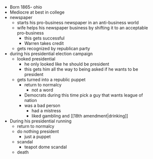 - Born 1865- ohio
- Mediocre at best in college
- newspaper
	- starts his pro-business newspaper in an anti-business world
	- wife helps his newspaper business by shifting it to an acceptable pro-business
		- this gets successful
		- Warren takes credit
	- gets recognized by republican party
- during his presidential election campaign
	- looked presidential
		- he only looked like he should be president
		- this gets him all the way to being asked if he wants to be president
	- gets turned into a republic puppet
		- return to normalcy
			- not a word
		- Democrats during this time pick a guy that wants league of nation
		- was a bad person
			- had a mistress
			- liked gambling and [[18th amendment|drinking]]
- During his presidential running
	- return to normalcy
	- do nothing president
		- just a puppet
	- scandal
		- teapot dome scandal
	- death